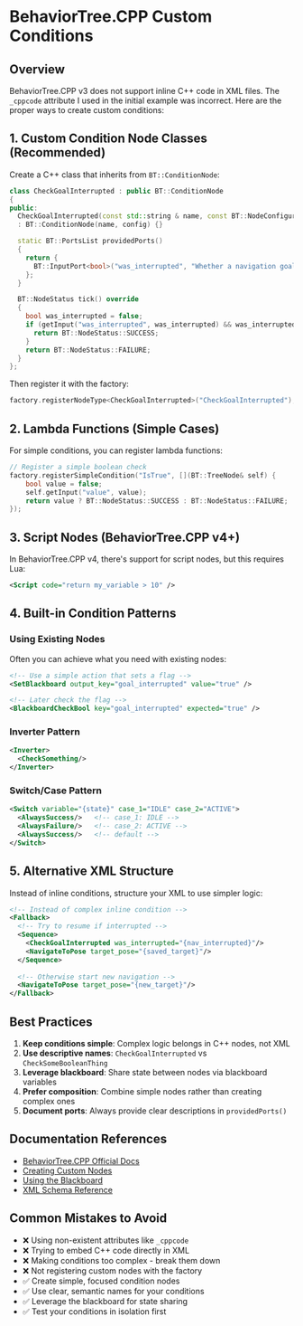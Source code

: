 # BehaviorTree.CPP Custom Conditions

## Overview

BehaviorTree.CPP v3 does not support inline C++ code in XML files. The `_cppcode` attribute I used in the initial example was incorrect. Here are the proper ways to create custom conditions:

## 1. Custom Condition Node Classes (Recommended)

Create a C++ class that inherits from `BT::ConditionNode`:

```cpp
class CheckGoalInterrupted : public BT::ConditionNode
{
public:
  CheckGoalInterrupted(const std::string & name, const BT::NodeConfiguration & config)
  : BT::ConditionNode(name, config) {}

  static BT::PortsList providedPorts()
  {
    return {
      BT::InputPort<bool>("was_interrupted", "Whether a navigation goal was interrupted")
    };
  }

  BT::NodeStatus tick() override
  {
    bool was_interrupted = false;
    if (getInput("was_interrupted", was_interrupted) && was_interrupted) {
      return BT::NodeStatus::SUCCESS;
    }
    return BT::NodeStatus::FAILURE;
  }
};
```

Then register it with the factory:

```cpp
factory.registerNodeType<CheckGoalInterrupted>("CheckGoalInterrupted");
```

## 2. Lambda Functions (Simple Cases)

For simple conditions, you can register lambda functions:

```cpp
// Register a simple boolean check
factory.registerSimpleCondition("IsTrue", [](BT::TreeNode& self) {
    bool value = false;
    self.getInput("value", value);
    return value ? BT::NodeStatus::SUCCESS : BT::NodeStatus::FAILURE;
});
```

## 3. Script Nodes (BehaviorTree.CPP v4+)

In BehaviorTree.CPP v4, there's support for script nodes, but this requires Lua:

```xml
<Script code="return my_variable > 10" />
```

## 4. Built-in Condition Patterns

### Using Existing Nodes
Often you can achieve what you need with existing nodes:

```xml
<!-- Use a simple action that sets a flag -->
<SetBlackboard output_key="goal_interrupted" value="true" />

<!-- Later check the flag -->
<BlackboardCheckBool key="goal_interrupted" expected="true" />
```

### Inverter Pattern
```xml
<Inverter>
  <CheckSomething/>
</Inverter>
```

### Switch/Case Pattern
```xml
<Switch variable="{state}" case_1="IDLE" case_2="ACTIVE">
  <AlwaysSuccess/>   <!-- case_1: IDLE -->
  <AlwaysFailure/>   <!-- case_2: ACTIVE -->
  <AlwaysSuccess/>   <!-- default -->
</Switch>
```

## 5. Alternative XML Structure

Instead of inline conditions, structure your XML to use simpler logic:

```xml
<!-- Instead of complex inline condition -->
<Fallback>
  <!-- Try to resume if interrupted -->
  <Sequence>
    <CheckGoalInterrupted was_interrupted="{nav_interrupted}"/>
    <NavigateToPose target_pose="{saved_target}"/>
  </Sequence>
  
  <!-- Otherwise start new navigation -->
  <NavigateToPose target_pose="{new_target}"/>
</Fallback>
```

## Best Practices

1. **Keep conditions simple**: Complex logic belongs in C++ nodes, not XML
2. **Use descriptive names**: `CheckGoalInterrupted` vs `CheckSomeBooleanThing`
3. **Leverage blackboard**: Share state between nodes via blackboard variables
4. **Prefer composition**: Combine simple nodes rather than creating complex ones
5. **Document ports**: Always provide clear descriptions in `providedPorts()`

## Documentation References

- [BehaviorTree.CPP Official Docs](https://www.behaviortree.dev/)
- [Creating Custom Nodes](https://www.behaviortree.dev/docs/tutorial-basics/tutorial_02_basic_nodes)
- [Using the Blackboard](https://www.behaviortree.dev/docs/tutorial-basics/tutorial_04_blackboard)
- [XML Schema Reference](https://www.behaviortree.dev/docs/learn-the-basics/bt_basics)

## Common Mistakes to Avoid

- ❌ Using non-existent attributes like `_cppcode`
- ❌ Trying to embed C++ code directly in XML
- ❌ Making conditions too complex - break them down
- ❌ Not registering custom nodes with the factory
- ✅ Create simple, focused condition nodes
- ✅ Use clear, semantic names for your conditions
- ✅ Leverage the blackboard for state sharing
- ✅ Test your conditions in isolation first

